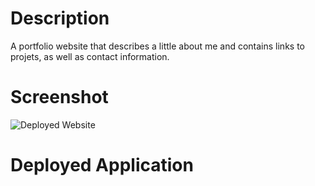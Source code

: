 # Description

A portfolio website that describes a little about me and contains links to projets, as well as contact information.

# Screenshot
![Deployed Website]()
# Deployed Application
